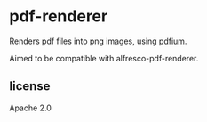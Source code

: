 # pdf-renderer

Renders pdf files into png images, using [pdfium](https://pdfium.googlesource.com/pdfium/).

Aimed to be compatible with alfresco-pdf-renderer.

## license
Apache 2.0
